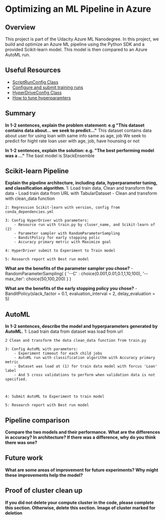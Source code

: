 # Optimizing an ML Pipeline in Azure

## Overview
This project is part of the Udacity Azure ML Nanodegree.
In this project, we build and optimize an Azure ML pipeline using the Python SDK and a provided Scikit-learn model.
This model is then compared to an Azure AutoML run.

## Useful Resources
- [ScriptRunConfig Class](https://docs.microsoft.com/en-us/python/api/azureml-core/azureml.core.scriptrunconfig?view=azure-ml-py)
- [Configure and submit training runs](https://docs.microsoft.com/en-us/azure/machine-learning/how-to-set-up-training-targets)
- [HyperDriveConfig Class](https://docs.microsoft.com/en-us/python/api/azureml-train-core/azureml.train.hyperdrive.hyperdriveconfig?view=azure-ml-py)
- [How to tune hyperparamters](https://docs.microsoft.com/en-us/azure/machine-learning/how-to-tune-hyperparameters)


## Summary
**In 1-2 sentences, explain the problem statement: e.g "This dataset contains data about... we seek to predict..."**
    This dataset contains data about user for using loan with same info same as age, job
    We seek to predict for hight rate loan user with age, job, have hounsing or not

**In 1-2 sentences, explain the solution: e.g. "The best performing model was a ..."**
    The bast model is StackEnsemble
## Scikit-learn Pipeline
**Explain the pipeline architecture, including data, hyperparameter tuning, and classification algorithm.**
    1: Load train data, Clean and transform the data
        - Load train data from URL with TabularDataset
        - Clean and transform with clean_data function
    
    2: Regression Scikit-learn with version, config from conda_dependencies.yml
    
    3: Config HyperDriver with parameters:
        - Resource run with train.py by cluser_name, and Scikit-learn of (2)
        - Parameter sampler with RandomParameterSampling
        - BanditPolicy for early stopping polic
        - Accuracy primary metric with Maximize goal
        
    4: HyperDriver submit to Experiment to Train model
    
    5: Research report with Best run model

**What are the benefits of the parameter sampler you chose?**
    - RandomParameterSampling(
        {
            '--C' : choice(0.001,0.01,0.1,1,10,100),
            '--max_iter': choice(50,100,200)
        }
    )

**What are the benefits of the early stopping policy you chose?**
    - BanditPolicy(slack_factor = 0.1, evaluation_interval = 2, delay_evaluation = 5)

## AutoML
**In 1-2 sentences, describe the model and hyperparameters generated by AutoML.**
    1: Load train data from dataset was load from url
    
    2 Clean and transform the data clean_data function from train.py
    
    3: Config AutoML with parameters:
        - Experiment timeout for each child jobs
        - AutoML run with classification algorithm with Accuracy primary metric
        - Dataset was load at (1) for train data model with forcus 'Loan' label
        - And 5 cross validations to perform when validation data is not specified.

        
        
    4: Submit AutoML to Experiment to train model
    
    5: Research report with Best run model
    
## Pipeline comparison
**Compare the two models and their performance. What are the differences in accuracy? In architecture? If there was a difference, why do you think there was one?**

## Future work
**What are some areas of improvement for future experiments? Why might these improvements help the model?**

## Proof of cluster clean up
**If you did not delete your compute cluster in the code, please complete this section. Otherwise, delete this section.**
**Image of cluster marked for deletion**
